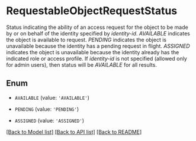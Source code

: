 # RequestableObjectRequestStatus

Status indicating the ability of an access request for the object to be made by or on behalf of the identity specified by *identity-id*. *AVAILABLE* indicates the object is available to request. *PENDING* indicates the object is unavailable because the identity has a pending request in flight. *ASSIGNED* indicates the object is unavailable because the identity already has the indicated role or access profile. If *identity-id* is not specified (allowed only for admin users), then status will be *AVAILABLE* for all results.

## Enum

* `AVAILABLE` (value: `'AVAILABLE'`)

* `PENDING` (value: `'PENDING'`)

* `ASSIGNED` (value: `'ASSIGNED'`)

[[Back to Model list]](../README.md#documentation-for-models) [[Back to API list]](../README.md#documentation-for-api-endpoints) [[Back to README]](../README.md)


